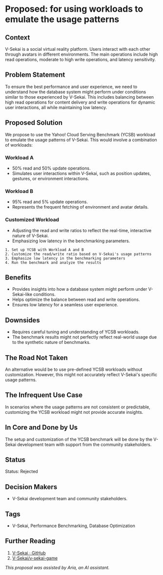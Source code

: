 # Proposed: for using workloads to emulate the usage patterns

## Context

V-Sekai is a social virtual reality platform. Users interact with each other through avatars in different environments. The main operations include high read operations, moderate to high write operations, and latency sensitivity.

## Problem Statement

To ensure the best performance and user experience, we need to understand how the database system might perform under conditions similar to those experienced by V-Sekai. This includes balancing between high read operations for content delivery and write operations for dynamic user interactions, all while maintaining low latency.

## Proposed Solution

We propose to use the Yahoo! Cloud Serving Benchmark (YCSB) workload to emulate the usage patterns of V-Sekai. This would involve a combination of workloads:

### Workload A

- 50% read and 50% update operations.
- Simulates user interactions within V-Sekai, such as position updates, gestures, or environment interactions.

### Workload B

- 95% read and 5% update operations.
- Represents the frequent fetching of environment and avatar details.

### Customized Workload

- Adjusting the read and write ratios to reflect the real-time, interactive nature of V-Sekai.
- Emphasizing low latency in the benchmarking parameters.

```pseudo
1. Set up YCSB with Workload A and B
2. Customize the read/write ratio based on V-Sekai's usage patterns
3. Emphasize low latency in the benchmarking parameters
4. Run the benchmark and analyze the results
```

## Benefits

- Provides insights into how a database system might perform under V-Sekai-like conditions.
- Helps optimize the balance between read and write operations.
- Ensures low latency for a seamless user experience.

## Downsides

- Requires careful tuning and understanding of YCSB workloads.
- The benchmark results might not perfectly reflect real-world usage due to the synthetic nature of benchmarks.

## The Road Not Taken

An alternative would be to use pre-defined YCSB workloads without customization. However, this might not accurately reflect V-Sekai's specific usage patterns.

## The Infrequent Use Case

In scenarios where the usage patterns are not consistent or predictable, customizing the YCSB workload might not provide accurate insights.

## In Core and Done by Us

The setup and customization of the YCSB benchmark will be done by the V-Sekai development team with support from the community stakeholders.

## Status

Status: Rejected

## Decision Makers

- V-Sekai development team and community stakeholders.

## Tags

- V-Sekai, Performance Benchmarking, Database Optimization

## Further Reading

1. [V-Sekai · GitHub](https://github.com/v-sekai)
2. [V-Sekai/v-sekai-game](https://github.com/v-sekai/v-sekai-game)

_This proposal was assisted by Aria, an AI assistant._
